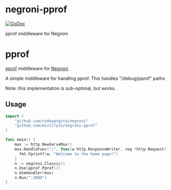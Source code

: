 negroni-pprof
=============

[![GoDoc](https://godoc.org/github.com/mistifyio/negroni-pprof?status.svg)](https://godoc.org/github.com/mistifyio/negroni-pprof)

pprof middleware for Negroni

# pprof

[pprof](http://golang.org/pkg/net/http/pprof/) middleware for [Negroni](https://github.com/codegangsta/negroni).

A simple middleware for handling pprof.  This handles "/debug/pprof" paths

Note: this implementation is sub-optimal, but works.

## Usage

~~~ go
import (
    "github.com/codegangsta/negroni"
    "github.com/mistifyio/negroni-pprof"
)

func main() {
    mux := http.NewServeMux()
    mux.HandleFunc("/", func(w http.ResponseWriter, req *http.Request) {
      fmt.Fprintf(w, "Welcome to the home page!")
    }
    n := negroni.Classic()
    n.Use(pprof.Pprof())
    n.UseHandler(mux)
    n.Run(":3000")
}
